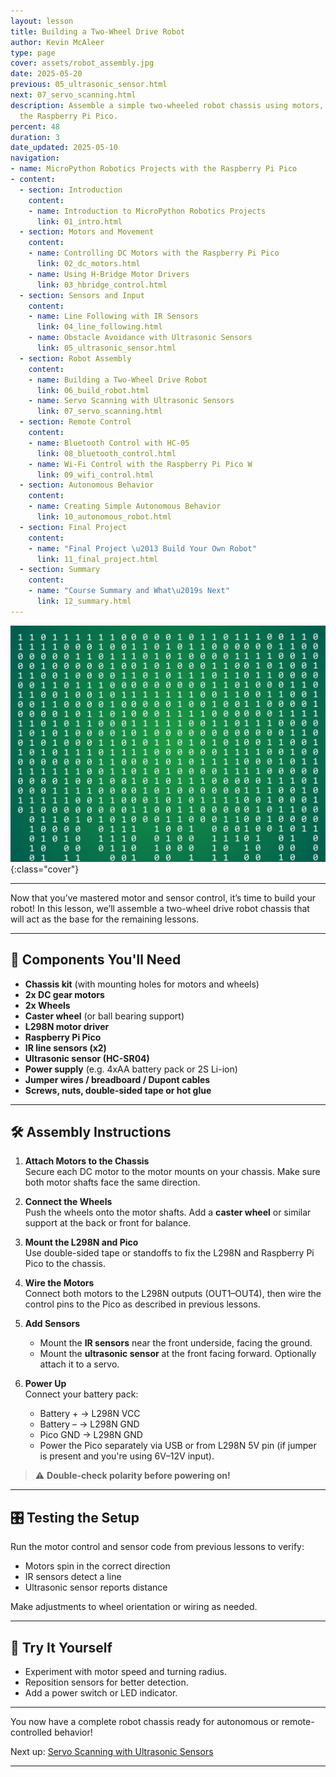 ```yaml
---
layout: lesson
title: Building a Two-Wheel Drive Robot
author: Kevin McAleer
type: page
cover: assets/robot_assembly.jpg
date: 2025-05-20
previous: 05_ultrasonic_sensor.html
next: 07_servo_scanning.html
description: Assemble a simple two-wheeled robot chassis using motors, sensors, and
  the Raspberry Pi Pico.
percent: 48
duration: 3
date_updated: 2025-05-10
navigation:
- name: MicroPython Robotics Projects with the Raspberry Pi Pico
- content:
  - section: Introduction
    content:
    - name: Introduction to MicroPython Robotics Projects
      link: 01_intro.html
  - section: Motors and Movement
    content:
    - name: Controlling DC Motors with the Raspberry Pi Pico
      link: 02_dc_motors.html
    - name: Using H-Bridge Motor Drivers
      link: 03_hbridge_control.html
  - section: Sensors and Input
    content:
    - name: Line Following with IR Sensors
      link: 04_line_following.html
    - name: Obstacle Avoidance with Ultrasonic Sensors
      link: 05_ultrasonic_sensor.html
  - section: Robot Assembly
    content:
    - name: Building a Two-Wheel Drive Robot
      link: 06_build_robot.html
    - name: Servo Scanning with Ultrasonic Sensors
      link: 07_servo_scanning.html
  - section: Remote Control
    content:
    - name: Bluetooth Control with HC-05
      link: 08_bluetooth_control.html
    - name: Wi-Fi Control with the Raspberry Pi Pico W
      link: 09_wifi_control.html
  - section: Autonomous Behavior
    content:
    - name: Creating Simple Autonomous Behavior
      link: 10_autonomous_robot.html
  - section: Final Project
    content:
    - name: "Final Project \u2013 Build Your Own Robot"
      link: 11_final_project.html
  - section: Summary
    content:
    - name: "Course Summary and What\u2019s Next"
      link: 12_summary.html
---
```



![Cover](assets/04.jpg){:class="cover"}

---

Now that you’ve mastered motor and sensor control, it’s time to build your robot! In this lesson, we’ll assemble a two-wheel drive robot chassis that will act as the base for the remaining lessons.

---

## 🧱 Components You'll Need

- **Chassis kit** (with mounting holes for motors and wheels)
- **2x DC gear motors**
- **2x Wheels**
- **Caster wheel** (or ball bearing support)
- **L298N motor driver**
- **Raspberry Pi Pico**
- **IR line sensors (x2)**
- **Ultrasonic sensor (HC-SR04)**
- **Power supply** (e.g. 4xAA battery pack or 2S Li-ion)
- **Jumper wires / breadboard / Dupont cables**
- **Screws, nuts, double-sided tape or hot glue**

---

## 🛠️ Assembly Instructions

1. **Attach Motors to the Chassis**  
   Secure each DC motor to the motor mounts on your chassis. Make sure both motor shafts face the same direction.

2. **Connect the Wheels**  
   Push the wheels onto the motor shafts. Add a **caster wheel** or similar support at the back or front for balance.

3. **Mount the L298N and Pico**  
   Use double-sided tape or standoffs to fix the L298N and Raspberry Pi Pico to the chassis.

4. **Wire the Motors**  
   Connect both motors to the L298N outputs (OUT1–OUT4), then wire the control pins to the Pico as described in previous lessons.

5. **Add Sensors**  
   - Mount the **IR sensors** near the front underside, facing the ground.
   - Mount the **ultrasonic sensor** at the front facing forward. Optionally attach it to a servo.

6. **Power Up**  
   Connect your battery pack:
   - Battery + → L298N VCC  
   - Battery – → L298N GND  
   - Pico GND → L298N GND  
   - Power the Pico separately via USB or from L298N 5V pin (if jumper is present and you're using 6V–12V input).

> ⚠️ **Double-check polarity before powering on!**

---

## 🎛️ Testing the Setup

Run the motor control and sensor code from previous lessons to verify:

- Motors spin in the correct direction
- IR sensors detect a line
- Ultrasonic sensor reports distance

Make adjustments to wheel orientation or wiring as needed.

---

## 🧩 Try It Yourself

- Experiment with motor speed and turning radius.
- Reposition sensors for better detection.
- Add a power switch or LED indicator.

---

You now have a complete robot chassis ready for autonomous or remote-controlled behavior!

Next up: [Servo Scanning with Ultrasonic Sensors](07_servo_scanning)

---
